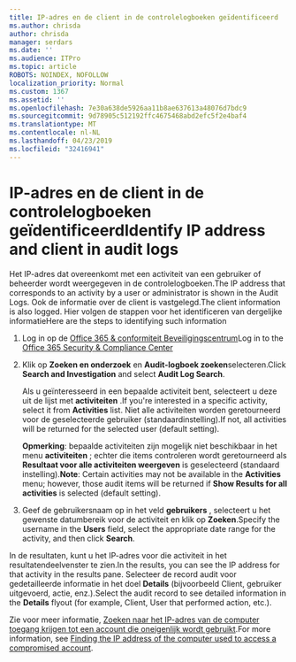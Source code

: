 ```yaml
---
title: IP-adres en de client in de controlelogboeken geïdentificeerd
ms.author: chrisda
author: chrisda
manager: serdars
ms.date: ''
ms.audience: ITPro
ms.topic: article
ROBOTS: NOINDEX, NOFOLLOW
localization_priority: Normal
ms.custom: 1367
ms.assetid: ''
ms.openlocfilehash: 7e30a638de5926aa11b8ae637613a48076d7bdc9
ms.sourcegitcommit: 9d78905c512192ffc4675468abd2efc5f2e4baf4
ms.translationtype: MT
ms.contentlocale: nl-NL
ms.lasthandoff: 04/23/2019
ms.locfileid: "32416941"
---
```

# <a name="identify-ip-address-and-client-in-audit-logs"></a><span data-ttu-id="50a8e-102">IP-adres en de client in de controlelogboeken geïdentificeerd</span><span class="sxs-lookup"><span data-stu-id="50a8e-102">Identify IP address and client in audit logs</span></span>

<span data-ttu-id="50a8e-103">Het IP-adres dat overeenkomt met een activiteit van een gebruiker of beheerder wordt weergegeven in de controlelogboeken.</span><span class="sxs-lookup"><span data-stu-id="50a8e-103">The IP address that corresponds to an activity by a user or administrator is shown in the Audit Logs.</span></span> <span data-ttu-id="50a8e-104">Ook de informatie over de client is vastgelegd.</span><span class="sxs-lookup"><span data-stu-id="50a8e-104">The client information is also logged.</span></span> <span data-ttu-id="50a8e-105">Hier volgen de stappen voor het identificeren van dergelijke informatie</span><span class="sxs-lookup"><span data-stu-id="50a8e-105">Here are the steps to identifying such information</span></span>

1. <span data-ttu-id="50a8e-106">Log in op de [Office 365 & conformiteit Beveiligingscentrum](https://protection.office.com/)</span><span class="sxs-lookup"><span data-stu-id="50a8e-106">Log in to the [Office 365 Security & Compliance Center](https://protection.office.com/)</span></span>

2. <span data-ttu-id="50a8e-107">Klik op **Zoeken en onderzoek** en **Audit-logboek zoeken**selecteren.</span><span class="sxs-lookup"><span data-stu-id="50a8e-107">Click **Search and Investigation** and select **Audit Log Search**.</span></span>

   <span data-ttu-id="50a8e-108">Als u geïnteresseerd in een bepaalde activiteit bent, selecteert u deze uit de lijst met **activiteiten** .</span><span class="sxs-lookup"><span data-stu-id="50a8e-108">If you're interested in a specific activity, select it from **Activities** list.</span></span> <span data-ttu-id="50a8e-109">Niet alle activiteiten worden geretourneerd voor de geselecteerde gebruiker (standaardinstelling).</span><span class="sxs-lookup"><span data-stu-id="50a8e-109">If not, all activities will be returned for the selected user (default setting).</span></span>

   <span data-ttu-id="50a8e-110">**Opmerking**: bepaalde activiteiten zijn mogelijk niet beschikbaar in het menu **activiteiten** ; echter die items controleren wordt geretourneerd als **Resultaat voor alle activiteiten weergeven** is geselecteerd (standaard instelling).</span><span class="sxs-lookup"><span data-stu-id="50a8e-110">**Note**: Certain activities may not be available in the **Activities** menu; however, those audit items will be returned if **Show Results for all activities** is selected (default setting).</span></span>

3. <span data-ttu-id="50a8e-111">Geef de gebruikersnaam op in het veld **gebruikers** , selecteert u het gewenste datumbereik voor de activiteit en klik op **Zoeken**.</span><span class="sxs-lookup"><span data-stu-id="50a8e-111">Specify the username in the **Users** field, select the appropriate date range for the activity, and then click **Search**.</span></span>

<span data-ttu-id="50a8e-112">In de resultaten, kunt u het IP-adres voor die activiteit in het resultatendeelvenster te zien.</span><span class="sxs-lookup"><span data-stu-id="50a8e-112">In the results, you can see the IP address for that activity in the results pane.</span></span> <span data-ttu-id="50a8e-113">Selecteer de record audit voor gedetailleerde informatie in het doel **Details** (bijvoorbeeld Client, gebruiker uitgevoerd, actie, enz.).</span><span class="sxs-lookup"><span data-stu-id="50a8e-113">Select the audit record to see detailed information in the **Details** flyout (for example, Client, User that performed action, etc.).</span></span>

<span data-ttu-id="50a8e-114">Zie voor meer informatie, [Zoeken naar het IP-adres van de computer toegang krijgen tot een account die oneigenlijk wordt gebruikt](https://docs.microsoft.com/office365/securitycompliance/auditing-troubleshooting-scenarios#finding-the-ip-address-of-the-computer-used-to-access-a-compromised-account).</span><span class="sxs-lookup"><span data-stu-id="50a8e-114">For more information, see [Finding the IP address of the computer used to access a compromised account](https://docs.microsoft.com/office365/securitycompliance/auditing-troubleshooting-scenarios#finding-the-ip-address-of-the-computer-used-to-access-a-compromised-account).</span></span>

